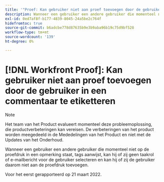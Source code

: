 ```yaml
---
title: '"Proef: Kan gebruiker niet aan proef toevoegen door de gebruiker in een commentaar te etiketteren'''
description: Wanneer een gebruiker een andere gebruiker die momenteel niet op de proefdruk in een opmerking staat, tags aanwijst, kan hij of zij geen taakrol of e-mailbericht voor de gebruiker selecteren en kan hij of zij de gebruiker daarom niet aan de proefdruk toevoegen.
exl-id: 0ed7af8f-b177-4839-8045-24a5be2c764f
hidefromtoc: true
source-git-commit: b6adcbe778d87635b9e3b9aba96b19c75d9bf528
workflow-type: tm+mt
source-wordcount: '139'
ht-degree: 0%

---
```


# [!DNL Workfront Proof]: Kan gebruiker niet aan proef toevoegen door de gebruiker in een commentaar te etiketteren

<!--Converted to story-->

>[!NOTE]
>
>Het team van het Product evalueert momenteel deze probleemoplossing, die productverbeteringen kan vereisen. De verbeteringen van het product worden meegedeeld in de Mededelingen van het Product en niet met de Updates van het Onderhoud.

Wanneer een gebruiker een andere gebruiker die momenteel niet op de proefdruk in een opmerking staat, tags aanwijst, kan hij of zij geen taakrol of e-mailbericht voor de gebruiker selecteren en kan hij of zij de gebruiker daarom niet aan de proefdruk toevoegen.

Voor het eerst gerapporteerd op 21 maart 2022.
